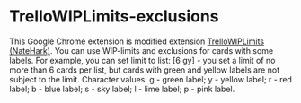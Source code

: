 # TrelloWIPLimits-exclusions
This Google Chrome extension is modified extension [TrelloWIPLimits (NateHark)](https://github.com/NateHark/TrelloWIPLimits). You can use WIP-limits and exclusions for cards with some labels. For example, you can set limit to list: [6 gy] - you set a limit of no more than 6 cards per list, but cards with green and yellow labels are not subject to the limit.
Сharacter values:
g - green label;
y - yellow label;
r - red label;
b - blue label;
s - sky label;
l - lime label;
p - pink label.
